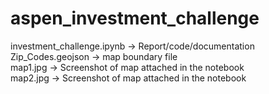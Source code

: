 # aspen_investment_challenge

investment_challenge.ipynb -> Report/code/documentation <br>
Zip_Codes.geojson -> map boundary file <br>
map1.jpg -> Screenshot of map attached in the notebook <br>
map2.jpg -> Screenshot of map attached in the notebook <br>

